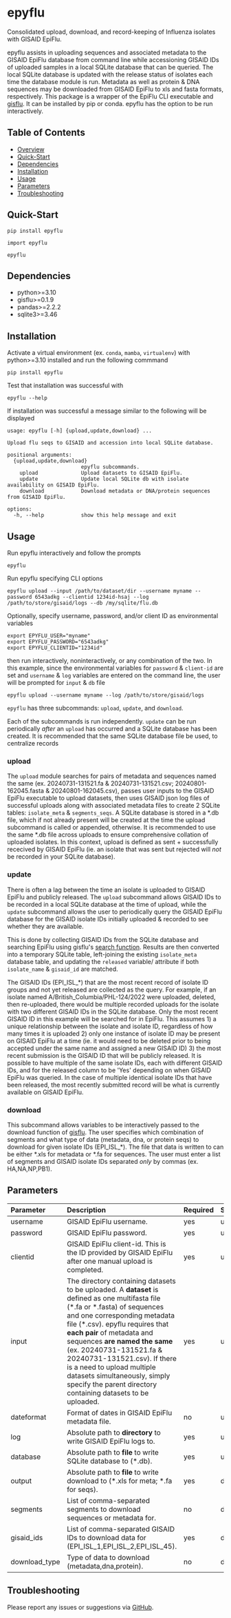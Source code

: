 # epyflu

Consolidated upload, download, and record-keeping of Influenza isolates with GISAID EpiFlu.

epyflu assists in uploading sequences and associated metadata to the GISAID EpiFlu database from command line while accessioning GISAID IDs of uploaded samples in a local SQLite database that can be queried. The local SQLite database is updated with the release status of isolates each time the database module is run. Metadata as well as protein & DNA sequences may be downloaded from GISAID EpiFlu to xls and fasta formats, respectively. This package is a wrapper of the EpiFlu CLI executable and [gisflu](https://github.com/william-swl/gisflu/tree/master). It can be installed by pip or conda. epyflu has the option to be run interactively.

## Table of Contents

- [Overview](#epyflu)
- [Quick-Start](#quick-start)
- [Dependencies](#dependencies)
- [Installation](#installation)
- [Usage](#usage)
- [Parameters](#parameters)
- [Troubleshooting](#troubleshooting)

## Quick-Start

```
pip install epyflu

import epyflu

epyflu 
```

## Dependencies

- python>=3.10
- gisflu>=0.1.9
- pandas>=2.2.2
- sqlite3>=3.46


## Installation

Activate a virtual environment (ex. `conda`, `mamba`, `virtualenv`) with python>=3.10 installed and run the following commmand
```
pip install epyflu
```

Test that installation was successful with
```
epyflu --help
```

If installation was successful a message similar to the following will be displayed
```
usage: epyflu [-h] {upload,update,download} ...

Upload flu seqs to GISAID and accession into local SQLite database.

positional arguments:
  {upload,update,download}
                        epyflu subcommands.
    upload              Upload datasets to GISAID EpiFlu.
    update              Update local SQLite db with isolate availability on GISAID EpiFlu.
    download            Download metadata or DNA/protein sequences from GISAID EpiFlu.

options:
  -h, --help            show this help message and exit
  ```

## Usage 

Run epyflu interactively and follow the prompts 
```
epyflu 
```

Run epyflu specifying CLI options 
```
epyflu upload --input /path/to/dataset/dir --username myname --password 6543adkg --clientid 1234id-hsaj --log /path/to/store/gisaid/logs --db /my/sqlite/flu.db
```

Optionally, specify username, password, and/or client ID as environmental variables
```
export EPYFLU_USER="myname"
export EPYFLU_PASSWORD="6543adkg"
export EPYFLU_CLIENTID="1234id"
```

then run interactively, noninteractively, or any combination of the two. In this example, since the environmental variables for `password` & `client-id` are set and `username` & `log` variables are entered on the command line, the user will be prompted for `input` & `db` file
```
epyflu upload --username myname --log /path/to/store/gisaid/logs
```

`epyflu` has three subcommands: `upload`, `update`, and `download`. 

Each of the subcommands is run independently. `update` can be run periodically *after* an `upload` has occurred and a SQLite database has been created. It is recommended that the same SQLite database file be used, to centralize records

### upload

The `upload` module searches for pairs of metadata and sequences named the same (ex. 20240731-131521.fa & 20240731-131521.csv; 20240801-162045.fasta & 20240801-162045.csv), passes user inputs to the GISAID EpiFlu executable to upload datasets, then uses GISAID json log files of successful uploads along with associated metadata files to create 2 SQLite tables: `isolate_meta` & `segments_seqs`. A SQLite database is stored in a \*.db file, which if not already present will be created at the time the upload subcommand is called or appended, otherwise. It is recommended to use the same \*.db file across uploads to ensure comprehensive collation of uploaded isolates. In this context, upload is defined as sent + successfully rececived by GISAID EpiFlu (ie. an isolate that was sent but rejected will *not* be recorded in your SQLite database). 

### update

There is often a lag between the time an isolate is uploaded to GISAID EpiFlu and publicly released. The `upload` subcommand allows GISAID IDs to be recorded in a local SQLite database at the time of upload, while the `update` subcommand allows the user to periodically query the GISAID EpiFlu database for the GISAID isolate IDs initially uploaded & recorded to see whether they are available.

This is done by collecting GISAID IDs from the SQLite database and searching EpiFlu using gisflu's [search function](https://github.com/william-swl/gisflu/blob/master/src/gisflu/browse.py). Results are then converted into a temporary SQLite table, left-joining the existing `isolate_meta` database table, and updating the `released` variable/ attribute if both `isolate_name` & `gisaid_id` are matched.

 The GISAID IDs (EPI_ISL_*) that are the most recent record of isolate ID groups and not yet released are collected as the query. For example, if an isolate named A/British_Columbia/PHL-124/2022 were uploaded, deleted, then re-uploaded, there would be multiple recorded uploads for the isolate with two different GISAID IDs in the SQLite database. Only the most recent GISAID ID in this example will be searched for in EpiFlu. This assumes 1\) a unique relationship between the isolate and isolate ID, regardless of how many times it is uploaded 2\) only one instance of isolate ID may be present on GISAID EpiFlu at a time (ie. it would need to be deleted prior to being accepted under the same name and assigned a new GISAID ID) 3\) the most recent submission is the GISAID ID that will be publicly released. It is possible to have multiple of the same isolate IDs, each with different GISAID IDs, and for the released column to be 'Yes' depending on when GISAID EpiFlu was queried. In the case of multiple identical isolate IDs that have been released, the most recently submitted record will be what is currently available on GISAID EpiFlu.  

### download

This subcommand allows variables to be interactively passed to the download function of [gisflu](https://github.com/william-swl/gisflu/tree/master). The user specifies which combination of segments and what type of data (metadata, dna, or protein seqs) to download for given isolate IDs (EPI_ISL_*). The file that data is written to can be either \*.xls for metadata or \*.fa for sequences. The user must enter a list of segments and GISAID isolate IDs separated *only* by commas (ex. HA,NA,NP,PB1).  

## Parameters

| Parameter | Description | Required | Subcommand |
| :--------------- | :--------------- | :--------------- | :--------------- |
| username    | GISAID EpiFlu username.| yes | upload,update,download |
| password    | GISAID EpiFlu password. | yes | upload,update,download |
| clientid    | GISAID EpiFlu client-id. This is the ID provided by GISAID EpiFlu after one manual upload is completed. | yes | upload |
| input    |The directory containing datasets to be uploaded. A **dataset** is defined as one multifasta file (\*.fa or \*.fasta) of sequences and one corresponding metadata file (\*.csv). epyflu requires that **each pair** of metadata and sequences **are named the same** (ex. 20240731-131521.fa & 20240731-131521.csv). If there is a need to upload multiple datasets simultaneously, simply specify the parent directory containing datasets to be uploaded. | yes | upload |
| dateformat    | Format of dates in GISAID EpiFlu metadata file. | no | upload |
| log    | Absolute path to **directory** to write GISAID EpiFlu logs to. | yes | upload |
| database    | Absolute path to **file** to write SQLite database to (\*.db). | yes | update |
| output    | Absolute path to **file** to write download to (*.xls for meta; *.fa for seqs). | yes | download |
| segments    | List of comma-separated segments to download sequences or metadata for. | no | download |
| gisaid_ids    | List of comma-separated GISAID IDs to download data for (EPI_ISL_1,EPI_ISL_2,EPI_ISL_45). | yes | download |
| download_type    | Type of data to download (metadata,dna,protein). | no | download |

## Troubleshooting

Please report any issues or suggestions via [GitHub](https://github.com/epyflu/issues).